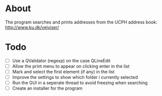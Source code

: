 # About
The program searches and prints addresses from the UCPH address book: http://www.ku.dk/vejviser/

# Todo
* [ ] Use a QValidator (regexp) on the case QLineEdit
* [ ] Allow the print menu to appear on clicking enter in the list
* [ ] Mark and select the first element (if any) in the list
* [ ] Improve the settings to show which folder i currently selected
* [ ] Run the GUI in a seperate thread to avoid freezing when searching
* [ ] Create an installer for the program
